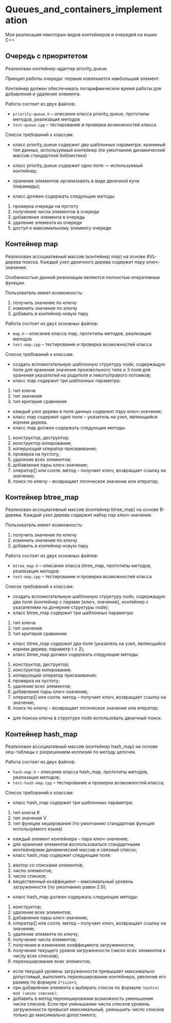 # Queues_and_containers_implementation

Моя реализация некоторых видов контейнеров и очередей на языке C++

## Очередь с приоритетом 

Реализован контейнер-адаптер priority_queue.

*Принцип работы очереди:* первым извлекается наибольший элемент.

Контейнер должен обеспечивать логарифмическое время работы для добавления и удаления элемента. 

Работа состоит из двух файлов: 
* `priority-queue.h` – описание класса priority_queue, прототипы методов, реализация методов 
* `test-queue.cpp` – тестирование и проверка возможностей класса

Список требований к классам:

- класс priority_queue содержит два шаблонных параметра: хранимый тип данных, используемый контейнер (по умолчанию динамический массив стандартной библиотеки) 

- класс priority_queue содержит одно поле — используемый контейнер; 

- хранение элементов организовать в виде двоичной кучи (пирамиды);

- класс должен содержать следующие методы: 
1. проверка очереди на пустоту
2. получение числа элементов в очереди
3. добавление элемента в очередь
4. удаление элемента из очереди
5. доступ к максимальному элементу очереди

## Контейнер map 

Реализован ассоциативный массив (контейнер map) на основе AVL-дерева поиска. Каждый узел двоичного дерева содержит пару ключ-значение. 

Особенностью данной реализации являются полностью итеративные функции.

Пользователь имеет возможность:
1. получить значение по ключу
2. изменить значение по ключу
3. добавить в контейнер новую пару 

Работа состоит из двух основных файлов: 
* `map.h` – описание класса map, прототипы методов, реализация методов
* `test-map.cpp` – тестирование и проверка возможностей класса

Список требований к классам:

- создать вспомогательную шаблонную структуру node, содержащую поле 
для хранения значения произвольного типа и 3 поля для хранения указателей на родителя и левого/правого потомков; 
- класс map содержит три шаблонных параметра: 
1. тип ключа 
2. тип значения 
3. тип критерия сравнения
- каждый узел дерева в поле данных содержит пару ключ-значение;
- класс map содержит одно поле – указатель на узел, являющийся корнем дерева. 
- класс map должен содержать следующие методы: 
1. конструктор, деструктор; 
2. конструктор копирования; 
3. копирующий оператор присваивания; 
4. проверка на пустоту; 
5. удаление всех элементов; 
6. добавление пары ключ-значение; 
7. оператор[] или соотв. метод – получает ключ, возвращает ссылку на значение; 
8. поиск по ключу – возвращает логическое значение или итератор;


## Контейнер btree_map 

Реализован ассоциативный массив (контейнер btree_map) на основе B-дерева. Каждый узел дерева содержит набор пар ключ-значение.

Пользователь имеет возможность: 
1. получить значение по ключу
2. изменить значение по ключу
3. добавить в контейнер новую пару 

Работа состоит из двух основных файлов: 
* `btree_map.h` – описание класса btree_map, прототипы методов, реализация методов 
* `test-map.cpp` – тестирование и проверка возможностей класса

Список требований к классам:

- создать вспомогательную шаблонную структуру node, содержащую два поля (контейнер с парами {ключ, значение}, контейнер с указателями на дочерние структуры node); 
- класс btree_map содержит три шаблонных параметра:
1. тип ключа
2. тип значения
3. тип критерия сравнения
- класс btree_map содержит два поля (указатель на узел, являющийся корнем дерева; параметр t ≥ 2); 
- класс btree_map должен содержать следующие методы:
1. конструктор, деструктор; 
2. конструктор копирования; 
3. копирующий оператор присваивания; 
4. проверка на пустоту; 
5. удаление всех элементов; 
6. добавление пары ключ-значение; 
7. оператор[] или соотв. метод – получает ключ, возвращает ссылку на значение; 
8. поиск по ключу – возвращает логическое значение или итератор; 
- для поиска ключа в структуре node использовать двоичный поиск. 

## Контейнер hash_map 

Реализован ассоциативный массив (контейнер hash_map) на основе хеш-таблицы с разрешением коллизий по методу цепочек. 

Работа состоит из двух файлов: 
* `hash-map.h` – описание класса hash_map, прототипы методов, реализация методов; 
* `test-hash-map.cpp` – тестирование и проверка возможностей класса; 

Список требований к классам:

- класс hash_map содержит три шаблонных параметра:
1. тип ключа K
2. тип значения V
3. тип функции хеширования (по умолчанию стандартная функция используемого языка)

- каждый элемент контейнера – пара ключ-значение; 
- для хранения элементов воспользоваться стандартными контейнерами динамический массив и связный список; 
- класс hash_map содержит следующие поля: 
1. вектор со списками элементов; 
2. число элементов; 
3. число списков; 
4. вещественный коэффициент – максимальный уровень загруженности (по умолчанию равен 2.0); 
- класс hash_map должен содержать следующие методы: 
1. конструктор; 
2. удаление всех элементов; 
3. добавление пары ключ-значение; 
4. оператор[] или соотв. метод – получает ключ, возвращает ссылку на значение; 
5. удаление элемента по ключу; 
6. получение числа элементов; 
7. получение и изменение коэффициента загруженности; 
8. получение текущего уровня загруженности (число всех элементов к числу всех списков); 
9. перехеширование всех элементов; 
- если текущий уровень загруженности превышает максимально допустимый, выполнять перехеширование контейнера, увеличив его размер по формуле `2*size+1`; 
- при добавлении элемента `e` выбирать список по формуле: `hash(e) mod (число списков)`;  
- добавить в метод перехеширования возможность уменьшения числа списков. Если при уменьшении числа списков уровень загруженности превысит максимальный, уменьшить число списков только до максимально допустимого; 
